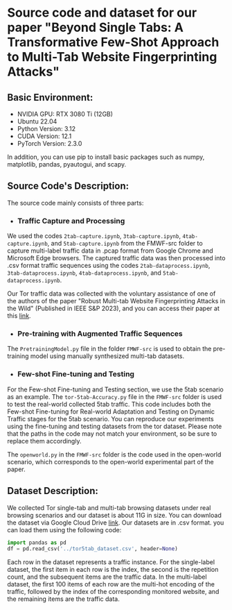 # Source code and dataset for our paper "Beyond Single Tabs: A Transformative Few-Shot Approach to Multi-Tab Website Fingerprinting Attacks"

## Basic Environment:
- NVIDIA GPU: RTX 3080 Ti (12GB)
- Ubuntu 22.04
- Python Version: 3.12
- CUDA Version: 12.1
- PyTorch Version: 2.3.0

In addition, you can use pip to install basic packages such as numpy, matplotlib, pandas, pyautogui, and scapy.



## Source Code's Description:
The source code mainly consists of three parts:

- ### Traffic Capture and Processing
We used the codes `2tab-capture.ipynb`, `3tab-capture.ipynb`, `4tab-capture.ipynb`, and `5tab-capture.ipynb` from the FMWF-src folder to capture multi-label traffic data in .pcap format from Google Chrome and Microsoft Edge browsers. The captured traffic data was then processed into .csv format traffic sequences using the codes `2tab-dataprocess.ipynb`, `3tab-dataprocess.ipynb`, `4tab-dataprocess.ipynb`, and `5tab-dataprocess.ipynb`.

Our Tor traffic data was collected with the voluntary assistance of one of the authors of the paper "Robust Multi-tab Website Fingerprinting Attacks in the Wild" (Published in IEEE S&P 2023), and you can access their paper at this [link](https://www.computer.org/csdl/proceedings-article/sp/2023/933600b005/1OXTJ1ZxbXy).

- ### Pre-training with Augmented Traffic Sequences
The  `PretrainingModel.py` file in the folder `FMWF-src` is used to obtain the pre-training model using manually synthesized multi-tab datasets.

- ### Few-shot Fine-tuning and Testing
For the Few-shot Fine-tuning and Testing section, we use the 5tab scenario as an example. The `tor-5tab-Accuracy.py` file in the `FMWF-src` folder is used to test the real-world collected 5tab traffic. This code includes both the Few-shot Fine-tuning for Real-world Adaptation and Testing on Dynamic Traffic stages for the 5tab scenario. You can reproduce our experiments using the fine-tuning and testing datasets from the tor dataset. Please note that the paths in the code may not match your environment, so be sure to replace them accordingly.

The `openworld.py` in the `FMWF-src` folder is the code used in the open-world scenario, which corresponds to the open-world experimental part of the paper.



## Dataset Description:
We collected Tor single-tab and multi-tab browsing datasets under real browsing scenarios and our dataset is about 11G in size. You can download the dataset via Google Cloud Drive [link](https://drive.google.com/file/d/1S_fiEatE8oy054iqeNusdqHbXn1Qs1xH/view?usp=drive_link).
Our datasets are in .csv format. you can load them using the following code:

~~~ Python
import pandas as pd
df = pd.read_csv('../tor5tab_dataset.csv', header=None)
~~~
Each row in the dataset represents a traffic instance. For the single-label dataset, the first item in each row is the index, the second is the repetition count, and the subsequent items are the traffic data. In the multi-label dataset, the first 100 items of each row are the multi-hot encoding of the traffic, followed by the index of the corresponding monitored website, and the remaining items are the traffic data.

